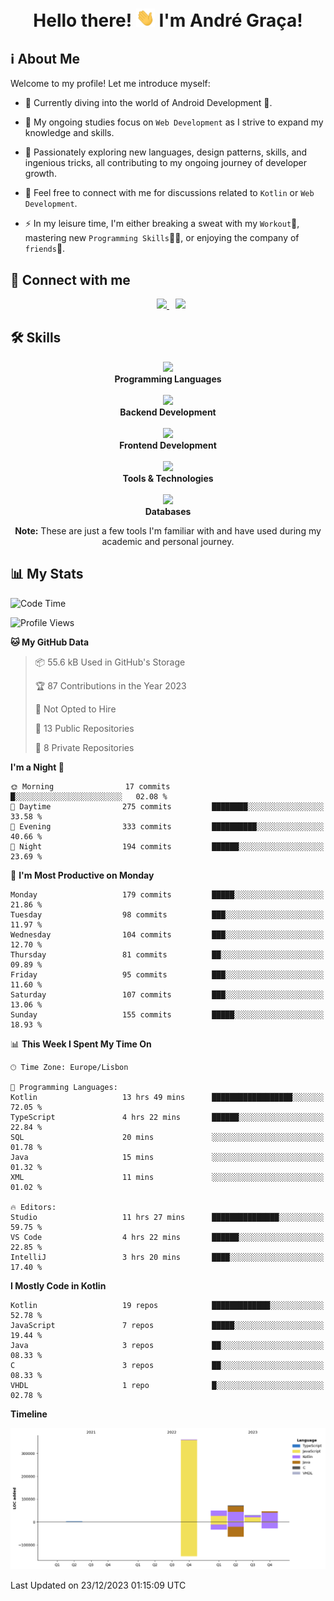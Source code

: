 <h1 align="center">Hello there! <img src="https://raw.githubusercontent.com/ABSphreak/ABSphreak/master/gifs/Hi.gif" width="30"> I'm André Graça!</h1>

## ℹ️ About Me

Welcome to my profile! Let me introduce myself:

- 🔭 Currently diving into the world of Android Development 📱.

- 🌱 My ongoing studies focus on `Web Development` as I strive to expand my knowledge and skills.
 
- 🚀 Passionately exploring new languages, design patterns, skills, and ingenious tricks, all contributing to my ongoing journey of developer growth.

- 💬 Feel free to connect with me for discussions related to `Kotlin` or `Web Development`.

- ⚡ In my leisure time, I'm either breaking a sweat with my `Workout`💪, mastering new `Programming Skills`👨‍💻, or enjoying the company of `friends`👥.

## 🤝 Connect with me

<p align="center">
  <a style="margin-left: 10px;" target="_blank" href="mailto:sindrome.gracinha@gmail.com">
    <img width="50px" src="https://play-lh.googleusercontent.com/KSuaRLiI_FlDP8cM4MzJ23ml3og5Hxb9AapaGTMZ2GgR103mvJ3AAnoOFz1yheeQBBI">
  </a>
  <a style="margin-left: 10px;" target="_blank" href="https://twitter.com/Andre_Graca3">
    <img src="https://skillicons.dev/icons?i=twitter">
  </a>
</p>

## 🛠️ Skills

<div align="center">
  <p align="center">
    <img src="https://skillicons.dev/icons?i=kotlin,java,js,ts,python,c&perline=6" /><br/>
    <b>Programming Languages</b><br/><br/>
    <img src="https://skillicons.dev/icons?i=spring,nodejs,express&perline=5" /><br/>
    <b>Backend Development</b><br/><br/>
    <img src="https://skillicons.dev/icons?i=react,nextjs,html,css,bootstrap,tailwind&perline=6" /><br/>
    <b>Frontend Development</b><br/><br/>
    <img src="https://skillicons.dev/icons?i=docker,linux,bash,git,github,androidstudio,jenkins,postman&perline=9" /><br/>
    <b>Tools & Technologies</b><br/><br/>
    <img src="https://skillicons.dev/icons?i=postgres,mongodb&perline=2" /><br/>
    <b>Databases</b>
  </p> 
  <p align="center"><b>Note:</b> These are just a few tools I'm familiar with and have used during my academic and personal journey.</p>
</div>

## 📊 My Stats

<!--START_SECTION:waka-->
![Code Time](http://img.shields.io/badge/Code%20Time-533%20hrs%202%20mins-blue)

![Profile Views](http://img.shields.io/badge/Profile%20Views-0-blue)

**🐱 My GitHub Data** 

> 📦 55.6 kB Used in GitHub's Storage 
 > 
> 🏆 87 Contributions in the Year 2023
 > 
> 🚫 Not Opted to Hire
 > 
> 📜 13 Public Repositories 
 > 
> 🔑 8 Private Repositories 
 > 
**I'm a Night 🦉** 

```text
🌞 Morning                17 commits          █░░░░░░░░░░░░░░░░░░░░░░░░   02.08 % 
🌆 Daytime                275 commits         ████████░░░░░░░░░░░░░░░░░   33.58 % 
🌃 Evening                333 commits         ██████████░░░░░░░░░░░░░░░   40.66 % 
🌙 Night                  194 commits         ██████░░░░░░░░░░░░░░░░░░░   23.69 % 
```
📅 **I'm Most Productive on Monday** 

```text
Monday                   179 commits         █████░░░░░░░░░░░░░░░░░░░░   21.86 % 
Tuesday                  98 commits          ███░░░░░░░░░░░░░░░░░░░░░░   11.97 % 
Wednesday                104 commits         ███░░░░░░░░░░░░░░░░░░░░░░   12.70 % 
Thursday                 81 commits          ██░░░░░░░░░░░░░░░░░░░░░░░   09.89 % 
Friday                   95 commits          ███░░░░░░░░░░░░░░░░░░░░░░   11.60 % 
Saturday                 107 commits         ███░░░░░░░░░░░░░░░░░░░░░░   13.06 % 
Sunday                   155 commits         █████░░░░░░░░░░░░░░░░░░░░   18.93 % 
```


📊 **This Week I Spent My Time On** 

```text
🕑︎ Time Zone: Europe/Lisbon

💬 Programming Languages: 
Kotlin                   13 hrs 49 mins      ██████████████████░░░░░░░   72.05 % 
TypeScript               4 hrs 22 mins       ██████░░░░░░░░░░░░░░░░░░░   22.84 % 
SQL                      20 mins             ░░░░░░░░░░░░░░░░░░░░░░░░░   01.78 % 
Java                     15 mins             ░░░░░░░░░░░░░░░░░░░░░░░░░   01.32 % 
XML                      11 mins             ░░░░░░░░░░░░░░░░░░░░░░░░░   01.02 % 

🔥 Editors: 
Studio                   11 hrs 27 mins      ███████████████░░░░░░░░░░   59.75 % 
VS Code                  4 hrs 22 mins       ██████░░░░░░░░░░░░░░░░░░░   22.85 % 
IntelliJ                 3 hrs 20 mins       ████░░░░░░░░░░░░░░░░░░░░░   17.40 % 
```

**I Mostly Code in Kotlin** 

```text
Kotlin                   19 repos            █████████████░░░░░░░░░░░░   52.78 % 
JavaScript               7 repos             █████░░░░░░░░░░░░░░░░░░░░   19.44 % 
Java                     3 repos             ██░░░░░░░░░░░░░░░░░░░░░░░   08.33 % 
C                        3 repos             ██░░░░░░░░░░░░░░░░░░░░░░░   08.33 % 
VHDL                     1 repo              █░░░░░░░░░░░░░░░░░░░░░░░░   02.78 % 
```



**Timeline**

![Lines of Code chart](https://raw.githubusercontent.com/AndreGraca3/AndreGraca3/main/assets/bar_graph.png)


 Last Updated on 23/12/2023 01:15:09 UTC
<!--END_SECTION:waka-->
